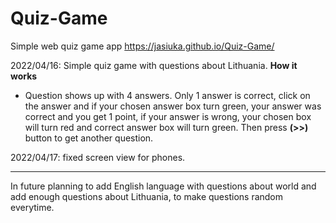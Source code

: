 # Quiz-Game
Simple web quiz game app
https://jasiuka.github.io/Quiz-Game/

2022/04/16:
Simple quiz game with questions about Lithuania. 
**How it works**
- Question shows up with 4 answers. Only 1 answer is correct, click on the answer and if your chosen answer box turn green, your answer was correct and you get 1 point, if your answer is wrong, your chosen box will turn red and correct answer box will turn green. Then press **(>>)** button to get another question.

2022/04/17:
fixed screen view for phones.

------------------------------------------------------------
In future planning to add English language with questions about world and add enough questions about Lithuania, to make questions random everytime.
